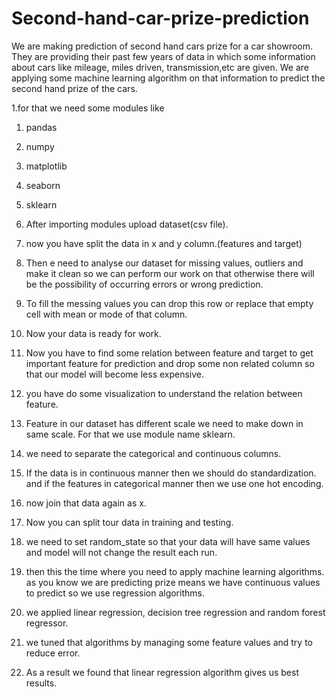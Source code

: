 # Second-hand-car-prize-prediction
We are making prediction of second hand cars prize for a car showroom.  They are providing their past few years of data in which some information  about cars like mileage, miles  driven, transmission,etc are given.  We are applying some machine learning algorithm on that information to  predict the second hand prize of the cars.




1.for that we need some modules like 
1. pandas 
2. numpy
3. matplotlib
4. seaborn
5. sklearn

2. After importing modules upload dataset(csv file).
3. now you have split the data in x and y column.(features and target)
4. Then e need to analyse our dataset for missing values, outliers and make it clean so we can perform our work on that otherwise there will be the possibility of occurring errors or wrong prediction.
5. To fill the messing values you can drop this row or replace that empty cell with mean or mode of that column.
6. Now your data is ready for work.
7. Now you have to find some relation between feature and target to get important feature for prediction and drop some non related column so that our model will become less expensive.
8. you have do some visualization to understand the relation between feature.
9. Feature in our dataset has different scale we need to make down in same scale. For that we use module name sklearn.
10. we need to separate the categorical and continuous columns.
11. If the data is in continuous manner then we should do standardization. and if the features in categorical manner then we use one hot encoding.
12. now join that data again as x.
13. Now you can split tour data in training and testing. 
14. we need to set random_state so that your data will have same values and model will not change the result each run.
15. then this the time where you need to apply machine learning algorithms. as you know we are predicting prize means we have continuous values to predict so we use regression algorithms.
16. we applied linear regression, decision tree regression and random forest regressor.
17. we tuned that algorithms by managing some feature values and try to reduce error.
18. As a result we found that linear regression algorithm gives us best results.
